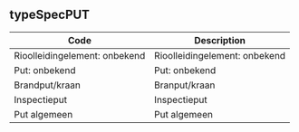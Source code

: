 ## typeSpecPUT				
				
|	Code	|	Description	|
|	---	|	---	|
|	Rioolleidingelement: onbekend	|	Rioolleidingelement: onbekend	|
|	Put: onbekend	|	Put: onbekend	|
|	Brandput/kraan	|	Branput/kraan	|
|	Inspectieput	|	Inspectieput	|
|	Put algemeen	|	Put algemeen	|
